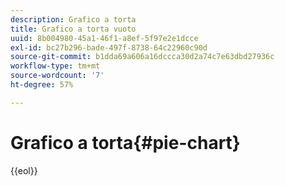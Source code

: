 ```yaml
---
description: Grafico a torta
title: Grafico a torta vuoto
uuid: 8b004980-45a1-46f1-a8ef-5f97e2e1dcce
exl-id: bc27b296-bade-497f-8738-64c22960c90d
source-git-commit: b1dda69a606a16dccca30d2a74c7e63dbd27936c
workflow-type: tm+mt
source-wordcount: '7'
ht-degree: 57%

---
```


# Grafico a torta{#pie-chart}

{{eol}}
